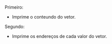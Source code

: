 Primeiro: 
  - Imprime o conteundo do vetor.

Segundo:
  - Imprime os endereços de cada valor do vetor.
